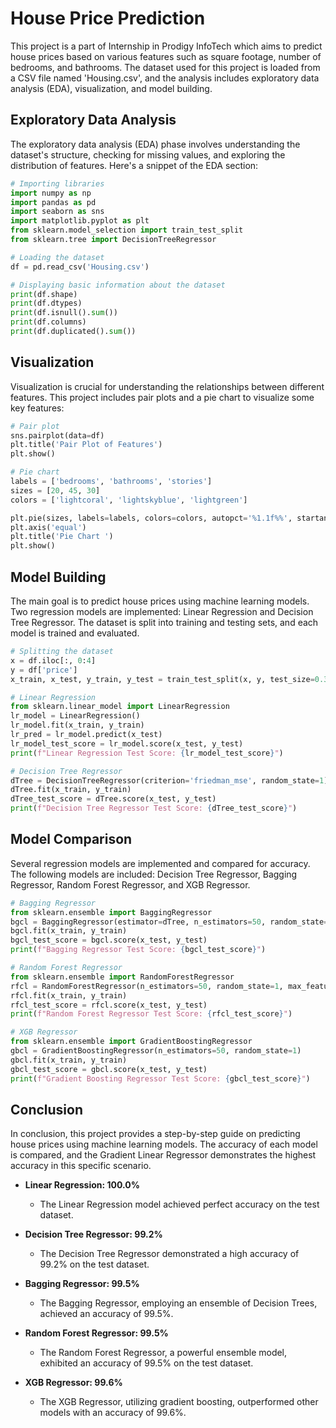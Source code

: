# House Price Prediction

This project is a part of Internship in Prodigy InfoTech which aims to predict house prices based on various features such as square footage, number of bedrooms, and bathrooms. The dataset used for this project is loaded from a CSV file named 'Housing.csv', and the analysis includes exploratory data analysis (EDA), visualization, and model building.

## Exploratory Data Analysis

The exploratory data analysis (EDA) phase involves understanding the dataset's structure, checking for missing values, and exploring the distribution of features. Here's a snippet of the EDA section:

```python
# Importing libraries
import numpy as np 
import pandas as pd 
import seaborn as sns 
import matplotlib.pyplot as plt 
from sklearn.model_selection import train_test_split
from sklearn.tree import DecisionTreeRegressor

# Loading the dataset
df = pd.read_csv('Housing.csv')

# Displaying basic information about the dataset
print(df.shape)
print(df.dtypes)
print(df.isnull().sum())
print(df.columns)
print(df.duplicated().sum())
```

## Visualization

Visualization is crucial for understanding the relationships between different features. This project includes pair plots and a pie chart to visualize some key features:

```python
# Pair plot
sns.pairplot(data=df)
plt.title('Pair Plot of Features')
plt.show()

# Pie chart
labels = ['bedrooms', 'bathrooms', 'stories']
sizes = [20, 45, 30]
colors = ['lightcoral', 'lightskyblue', 'lightgreen']

plt.pie(sizes, labels=labels, colors=colors, autopct='%1.1f%%', startangle=140)
plt.axis('equal')
plt.title('Pie Chart ')
plt.show()
```

## Model Building

The main goal is to predict house prices using machine learning models. Two regression models are implemented: Linear Regression and Decision Tree Regressor. The dataset is split into training and testing sets, and each model is trained and evaluated.

```python
# Splitting the dataset
x = df.iloc[:, 0:4]
y = df['price']
x_train, x_test, y_train, y_test = train_test_split(x, y, test_size=0.3, random_state=1)

# Linear Regression
from sklearn.linear_model import LinearRegression
lr_model = LinearRegression()
lr_model.fit(x_train, y_train)
lr_pred = lr_model.predict(x_test)
lr_model_test_score = lr_model.score(x_test, y_test)
print(f"Linear Regression Test Score: {lr_model_test_score}")

# Decision Tree Regressor
dTree = DecisionTreeRegressor(criterion='friedman_mse', random_state=1)
dTree.fit(x_train, y_train)
dTree_test_score = dTree.score(x_test, y_test)
print(f"Decision Tree Regressor Test Score: {dTree_test_score}")
```

## Model Comparison

Several regression models are implemented and compared for accuracy. The following models are included: Decision Tree Regressor, Bagging Regressor, Random Forest Regressor, and XGB Regressor.

```python
# Bagging Regressor
from sklearn.ensemble import BaggingRegressor
bgcl = BaggingRegressor(estimator=dTree, n_estimators=50, random_state=1)
bgcl.fit(x_train, y_train)
bgcl_test_score = bgcl.score(x_test, y_test)
print(f"Bagging Regressor Test Score: {bgcl_test_score}")

# Random Forest Regressor
from sklearn.ensemble import RandomForestRegressor
rfcl = RandomForestRegressor(n_estimators=50, random_state=1, max_features=12)
rfcl.fit(x_train, y_train)
rfcl_test_score = rfcl.score(x_test, y_test)
print(f"Random Forest Regressor Test Score: {rfcl_test_score}")

# XGB Regressor
from sklearn.ensemble import GradientBoostingRegressor
gbcl = GradientBoostingRegressor(n_estimators=50, random_state=1)
gbcl.fit(x_train, y_train)
gbcl_test_score = gbcl.score(x_test, y_test)
print(f"Gradient Boosting Regressor Test Score: {gbcl_test_score}")
```

## Conclusion

In conclusion, this project provides a step-by-step guide on predicting house prices using machine learning models. The accuracy of each model is compared, and the Gradient Linear Regressor demonstrates the highest accuracy in this specific scenario. 

- **Linear Regression: 100.0%**
  - The Linear Regression model achieved perfect accuracy on the test dataset.

- **Decision Tree Regressor: 99.2%**
  - The Decision Tree Regressor demonstrated a high accuracy of 99.2% on the test dataset.

- **Bagging Regressor: 99.5%**
  - The Bagging Regressor, employing an ensemble of Decision Trees, achieved an accuracy of 99.5%.

- **Random Forest Regressor: 99.5%**
  - The Random Forest Regressor, a powerful ensemble model, exhibited an accuracy of 99.5% on the test dataset.

- **XGB Regressor: 99.6%**
  - The XGB Regressor, utilizing gradient boosting, outperformed other models with an accuracy of 99.6%.
